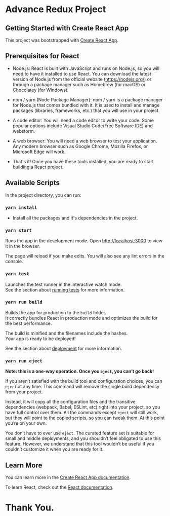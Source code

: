 # Advance Redux Project

## Getting Started with Create React App

This project was bootstrapped with [Create React App](https://github.com/facebook/create-react-app). 

## Prerequisites for React
- Node.js: React is built with JavaScript and runs on Node.js, so you will need to have it installed to use React. You can download the latest version of Node.js from the official website (https://nodejs.org/) or through a package manager such as Homebrew (for macOS) or Chocolatey (for Windows).

- npm / yarn (Node Package Manager): npm / yarn is a package manager for Node.js that comes bundled with it. It is used to install and manage packages (libraries, frameworks, etc.) that you will use in your project.

- A code editor: You will need a code editor to write your code. Some popular options include Visual Studio Code(Free Software IDE) and webstorm.

- A web browser: You will need a web browser to test your application. Any modern browser such as Google Chrome, Mozilla Firefox, or Microsoft Edge will work.

- That's it! Once you have these tools installed, you are ready to start building a React project.

## Available Scripts

In the project directory, you can run:
### `yarn install`
- Install all the packages and it's dependencies in the project.

### `yarn start`

Runs the app in the development mode.
Open [http://localhost:3000](http://localhost:3000) to view it in the browser.

The page will reload if you make edits.
You will also see any lint errors in the console.

### `yarn test`

Launches the test runner in the interactive watch mode.\
See the section about [running tests](https://facebook.github.io/create-react-app/docs/running-tests) for more
information.

### `yarn run build`

Builds the app for production to the `build` folder.\
It correctly bundles React in production mode and optimizes the build for the best performance.

The build is minified and the filenames include the hashes.\
Your app is ready to be deployed!

See the section about [deployment](https://facebook.github.io/create-react-app/docs/deployment) for more information.

### `yarn run eject`

**Note: this is a one-way operation. Once you `eject`, you can’t go back!**

If you aren’t satisfied with the build tool and configuration choices, you can `eject` at any time. This command will
remove the single build dependency from your project.

Instead, it will copy all the configuration files and the transitive dependencies (webpack, Babel, ESLint, etc) right
into your project, so you have full control over them. All the commands except `eject` will still work, but they will
point to the copied scripts, so you can tweak them. At this point you’re on your own.

You don’t have to ever use `eject`. The curated feature set is suitable for small and middle deployments, and you
shouldn’t feel obligated to use this feature. However, we understand that this tool wouldn’t be useful if you couldn’t
customize it when you are ready for it.

## Learn More

You can learn more in the [Create React App documentation](https://facebook.github.io/create-react-app/docs/getting-started).

To learn React, check out the [React documentation](https://reactjs.org/).

# Thank You.
